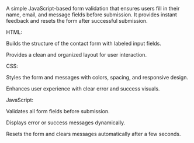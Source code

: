 A simple JavaScript-based form validation that ensures users fill in their name, email, and message fields before submission. It provides instant feedback and resets the form after successful submission.


HTML:

Builds the structure of the contact form with labeled input fields.

Provides a clean and organized layout for user interaction.

CSS:

Styles the form and messages with colors, spacing, and responsive design.

Enhances user experience with clear error and success visuals.

JavaScript:

Validates all form fields before submission.

Displays error or success messages dynamically.

Resets the form and clears messages automatically after a few seconds.

